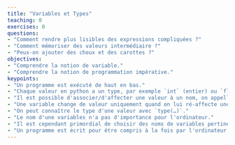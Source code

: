 ```yaml
---
title: "Variables et Types"
teaching: 0
exercises: 0
questions:
- "Comment rendre plus lisibles des expressions compliquées ?"
- "Comment mémoriser des valeurs intermédiaire ?"
- "Peux-on ajouter des choux et des carottes ?"
objectives:
- "Comprendre la notion de variable."
- "Comprendre la notion de programmation impérative."
keypoints:
- "Un programme est exécuté de haut en bas."
- "Chaque valeur en python a un type, par exemple `int` (entier) ou `float` (nombre à virgule flottante) ou `str` (*string*, chaîne de caractères)."
- "Il est possible d'associer/d'affecter une valeur à un nom, on appelle cela une variable."
- "Une variable change de valeur uniquement quand on lui ré-affecte une nouvelle valeur."
- "On peut connaître le type d'une valeur avec `type(…)`."
- "Le nom d'une variables n'a pas d'importance pour l'ordinateur."
- "Il est cependant primordial de choisir des noms de variables pertinents pour aider à la (re)lecture du programme."
- "Un programme est écrit pour être compris à la fois par l'ordinateur et par l'humain."
---
```


